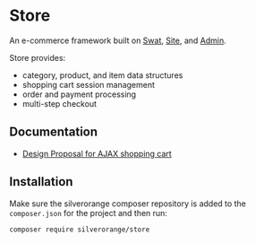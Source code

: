 # Store

An e-commerce framework built on [Swat](https://github.com/silverorange/swat/),
[Site](https://github.com/silverorange/site/), and
[Admin](https://github.com/silverorange/admin/).

Store provides:

- category, product, and item data structures
- shopping cart session management
- order and payment processing
- multi-step checkout

## Documentation

- [Design Proposal for AJAX shopping cart](https://github.com/silverorange/store/wiki/Ajax-Cart-Proposal)

## Installation

Make sure the silverorange composer repository is added to the `composer.json`
for the project and then run:

```sh
composer require silverorange/store
```
